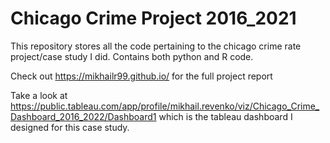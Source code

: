 # Chicago Crime Project 2016_2021
This repository stores all the code pertaining to the chicago crime rate project/case study I did. 
Contains both python and R code.

Check out https://mikhailr99.github.io/ for the full project report

Take a look at https://public.tableau.com/app/profile/mikhail.revenko/viz/Chicago_Crime_Dashboard_2016_2022/Dashboard1 which is the tableau dashboard I designed for this case study.
